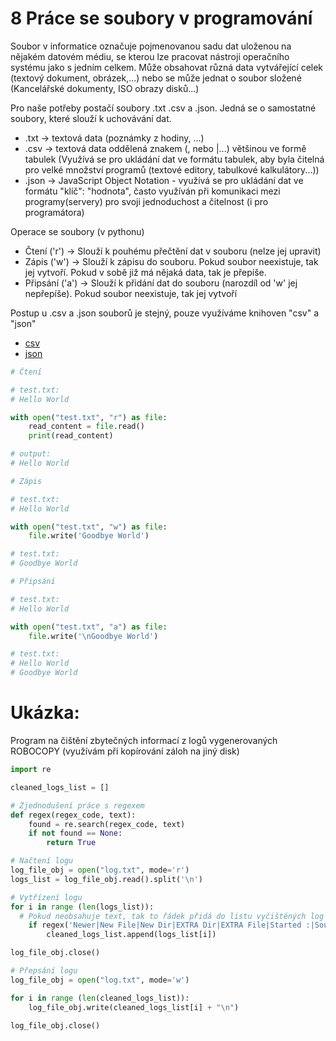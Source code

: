 # 8 Práce se soubory v programování
Soubor v informatice označuje pojmenovanou sadu dat uloženou na nějakém datovém médiu, se kterou lze pracovat nástroji operačního systému jako s jedním celkem. Může obsahovat různá data vytvářející celek (textový dokument, obrázek,...) nebo se může jednat o soubor složené (Kancelářské dokumenty, ISO obrazy disků...)

Pro naše potřeby postačí soubory .txt .csv a .json. Jedná se o samostatné soubory, které slouží k uchovávání dat.
- .txt -> textová data (poznámky z hodiny, ...)
- .csv -> textová data oddělená znakem (, nebo |...) většinou ve formě tabulek (Využívá se pro ukládání dat ve formátu tabulek, aby byla čitelná pro velké množství programů (textové editory, tabulkové kalkulátory...))
- .json -> JavaScript Object Notation - využívá se pro ukládání dat ve formátu "klíč": "hodnota", často využíván při komunikaci mezi programy(servery) pro svoji jednoduchost a čitelnost (i pro programátora)

Operace se soubory (v pythonu)
- Čtení ('r') -> Slouží k pouhému přečtění dat v souboru (nelze jej upravit)
- Zápis ('w') -> Slouží k zápisu do souboru. Pokud soubor neexistuje, tak jej vytvoří. Pokud v sobě již má nějaká data, tak je přepíše.
- Připsání ('a') -> Slouží k přidání dat do souboru (narozdíl od 'w' jej nepřepíše). Pokud soubor neexistuje, tak jej vytvoří

Postup u .csv a .json souborů je stejný, pouze využíváme knihoven "csv" a "json"
- [csv](https://www.geeksforgeeks.org/working-csv-files-python/)
- [json](https://www.geeksforgeeks.org/read-json-file-using-python/)

```python
# Čtení

# test.txt:
# Hello World

with open("test.txt", "r") as file:
    read_content = file.read()
    print(read_content)

# output:
# Hello World
```

```python
# Zápis

# test.txt:
# Hello World

with open("test.txt", "w") as file:
    file.write('Goodbye World')

# test.txt:
# Goodbye World
```

```python
# Připsání

# test.txt:
# Hello World

with open("test.txt", "a") as file:
    file.write('\nGoodbye World')

# test.txt:
# Hello World
# Goodbye World
```

# Ukázka:
Program na čištění zbytečných informací z logů vygenerovaných ROBOCOPY (využívám při kopírování záloh na jiný disk)
```python
import re

cleaned_logs_list = []

# Zjednodušení práce s regexem
def regex(regex_code, text):
	found = re.search(regex_code, text)
	if not found == None:
		return True

# Načtení logu
log_file_obj = open("log.txt", mode='r')
logs_list = log_file_obj.read().split('\n')

# Vytřízení logu
for i in range (len(logs_list)):
  # Pokud neobsahuje text, tak to řádek přidá do listu vyčištěných log zápisů
	if regex('Newer|New File|New Dir|EXTRA Dir|EXTRA File|Started :|Source :|Dest =|Files :|Options :|Total    Copied   Skipped  Mismatch    FAILED    Extras|Dirs :|Files :|Bytes :|Times :|Ended :|-------------------------------------------------------------------------------|ROBOCOPY     ::     Robust File Copy for Windows',logs_list[i]) == True:
		cleaned_logs_list.append(logs_list[i])

log_file_obj.close()

# Přepsání logu
log_file_obj = open("log.txt", mode='w')

for i in range (len(cleaned_logs_list)):
	log_file_obj.write(cleaned_logs_list[i] + "\n")

log_file_obj.close()
```